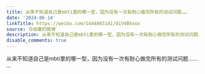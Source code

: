 ```yaml
---
title: 从来不知道自己是mbti里的哪一型，因为没有一次有耐心做完所有的测试问题……
date: '2024-06-14'
linkTitle: https://weibo.com/1444865141/OiV4Bknox
source: 马伯庸的微博
description: 从来不知道自己是mbti里的哪一型，因为没有一次有耐心做完所有的测试问题……  ...
disable_comments: true
---
```

从来不知道自己是mbti里的哪一型，因为没有一次有耐心做完所有的测试问题……  ...